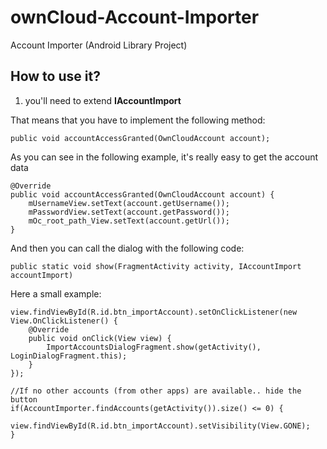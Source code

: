 ownCloud-Account-Importer
=========================

Account Importer (Android Library Project)



How to use it?
--------------

1) you'll need to extend **IAccountImport**

That means that you have to implement the following method:
    
    public void accountAccessGranted(OwnCloudAccount account);


As you can see in the following example, it's really easy to get the account data

    @Override
    public void accountAccessGranted(OwnCloudAccount account) {
        mUsernameView.setText(account.getUsername());
        mPasswordView.setText(account.getPassword());
        mOc_root_path_View.setText(account.getUrl());
    }


And then you can call the dialog with the following code:

    public static void show(FragmentActivity activity, IAccountImport accountImport)


Here a small example:

    view.findViewById(R.id.btn_importAccount).setOnClickListener(new View.OnClickListener() {
        @Override
        public void onClick(View view) {
            ImportAccountsDialogFragment.show(getActivity(), LoginDialogFragment.this);
        }
    });

    //If no other accounts (from other apps) are available.. hide the button
    if(AccountImporter.findAccounts(getActivity()).size() <= 0) {
        view.findViewById(R.id.btn_importAccount).setVisibility(View.GONE);
    }